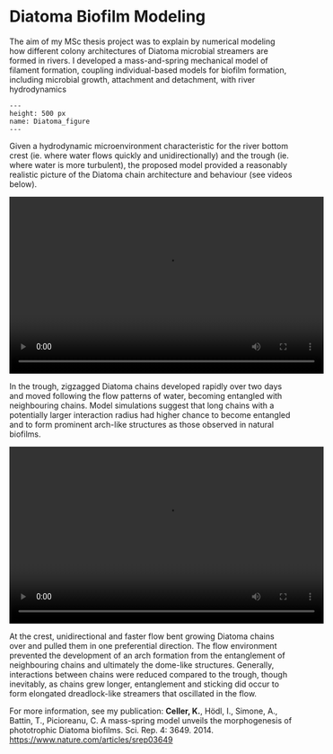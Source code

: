 # Diatoma Biofilm Modeling

The aim of my MSc thesis project was to explain by numerical modeling how different colony architectures of Diatoma microbial streamers are formed in rivers. I developed a mass-and-spring mechanical model of filament formation, coupling individual-based models for biofilm formation, including microbial growth, attachment and detachment, with river hydrodynamics

```{figure} ./img/Diatoma.jpg  
---
height: 500 px
name: Diatoma_figure
---
```

Given a hydrodynamic microenvironment characteristic for the river bottom crest (ie. where water flows quickly and unidirectionally) and the trough (ie. where water is more turbulent), the proposed model provided a reasonably realistic picture of the Diatoma chain architecture and behaviour (see videos below).

<video width="560" height="315" controls autoplay>
  <source src="_static/Valley_3.mp4" type="video/mp4">
  Your browser does not support the video tag.
</video>

In the trough, zigzagged Diatoma chains developed rapidly over two days and moved following the flow patterns of water, becoming entangled with neighbouring chains. Model simulations suggest that long chains with a potentially larger interaction radius had higher chance to become entangled and to form prominent arch-like structures as those observed in natural biofilms.


<video width="560" height="315" controls autoplay>
  <source src="_static/Ridge_3.mp4" type="video/mp4">
  Your browser does not support the video tag.
</video>

At the crest, unidirectional and faster flow bent growing Diatoma chains over and pulled them in one preferential direction. The flow environment prevented the development of an arch formation from the entanglement of neighbouring chains and ultimately the dome-like structures. Generally, interactions between chains were reduced compared to the trough, though inevitably, as chains grew longer, entanglement and sticking did occur to form elongated dreadlock-like streamers that oscillated in the flow.


For more information, see my publication: <b>Celler, K.</b>, Hödl, I., Simone, A., Battin, T., Picioreanu, C. A mass-spring model unveils the morphogenesis of phototrophic Diatoma biofilms. Sci. Rep. 4: 3649. 2014. https://www.nature.com/articles/srep03649
